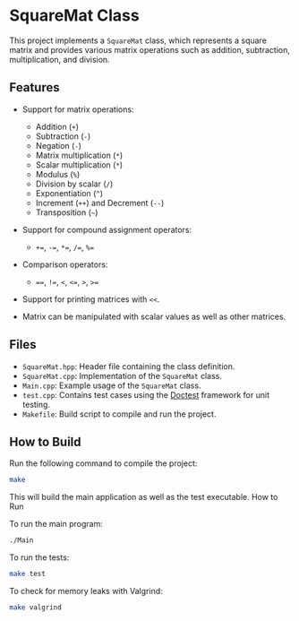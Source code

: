 # SquareMat Class

This project implements a `SquareMat` class, which represents a square matrix and provides various matrix operations such as addition, subtraction, multiplication, and division.

## Features

- Support for matrix operations:
  - Addition (`+`)
  - Subtraction (`-`)
  - Negation (`-`)
  - Matrix multiplication (`*`)
  - Scalar multiplication (`*`)
  - Modulus (`%`)
  - Division by scalar (`/`)
  - Exponentiation (`^`)
  - Increment (`++`) and Decrement (`--`)
  - Transposition (`~`)
  
- Support for compound assignment operators:
  - `+=`, `-=`, `*=`, `/=`, `%=`

- Comparison operators:
  - `==`, `!=`, `<`, `<=`, `>`, `>=`

- Support for printing matrices with `<<`.

- Matrix can be manipulated with scalar values as well as other matrices.

## Files

- `SquareMat.hpp`: Header file containing the class definition.
- `SquareMat.cpp`: Implementation of the `SquareMat` class.
- `Main.cpp`: Example usage of the `SquareMat` class.
- `test.cpp`: Contains test cases using the [Doctest](https://github.com/onqtam/doctest) framework for unit testing.
- `Makefile`: Build script to compile and run the project.

## How to Build

 Run the following command to compile the project:
   ```bash
   make
   ```

This will build the main application as well as the test executable.
How to Run

To run the main program:

```bash 
./Main
```

To run the tests:
``` bash
make test
```

To check for memory leaks with Valgrind:
``` bash
make valgrind
```